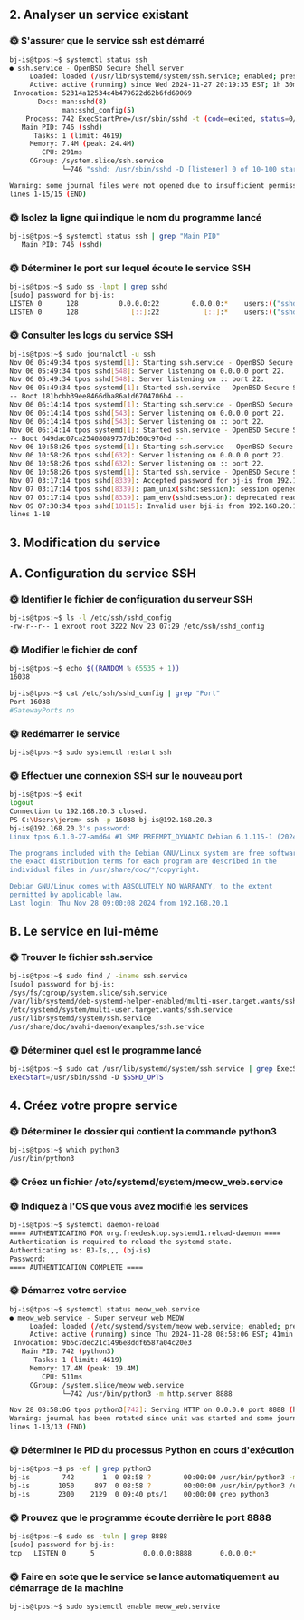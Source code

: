 ## 2. Analyser un service existant
### 🌞 S'assurer que le service ssh est démarré
```bash
bj-is@tpos:~$ systemctl status ssh
● ssh.service - OpenBSD Secure Shell server
     Loaded: loaded (/usr/lib/systemd/system/ssh.service; enabled; preset: >
     Active: active (running) since Wed 2024-11-27 20:19:35 EST; 1h 30min a>
 Invocation: 52314a12534c4b479622d62b6fd69069
       Docs: man:sshd(8)
             man:sshd_config(5)
    Process: 742 ExecStartPre=/usr/sbin/sshd -t (code=exited, status=0/SUCC>
   Main PID: 746 (sshd)
      Tasks: 1 (limit: 4619)
     Memory: 7.4M (peak: 24.4M)
        CPU: 291ms
     CGroup: /system.slice/ssh.service
             └─746 "sshd: /usr/sbin/sshd -D [listener] 0 of 10-100 startups"

Warning: some journal files were not opened due to insufficient permissions.
lines 1-15/15 (END)
```
### 🌞 Isolez la ligne qui indique le nom du programme lancé
```bash
bj-is@tpos:~$ systemctl status ssh | grep "Main PID"
   Main PID: 746 (sshd)
```
### 🌞 Déterminer le port sur lequel écoute le service SSH
```bash
bj-is@tpos:~$ sudo ss -lnpt | grep sshd
[sudo] password for bj-is:
LISTEN 0      128          0.0.0.0:22        0.0.0.0:*    users:(("sshd",pid=746,fd=7))
LISTEN 0      128             [::]:22           [::]:*    users:(("sshd",pid=746,fd=8))
```
### 🌞 Consulter les logs du service SSH
```bash
bj-is@tpos:~$ sudo journalctl -u ssh
Nov 06 05:49:34 tpos systemd[1]: Starting ssh.service - OpenBSD Secure Shel>
Nov 06 05:49:34 tpos sshd[548]: Server listening on 0.0.0.0 port 22.
Nov 06 05:49:34 tpos sshd[548]: Server listening on :: port 22.
Nov 06 05:49:34 tpos systemd[1]: Started ssh.service - OpenBSD Secure Shell>
-- Boot 181bcbb39ee8466dba86a1d6704706b4 --
Nov 06 06:14:14 tpos systemd[1]: Starting ssh.service - OpenBSD Secure Shel>
Nov 06 06:14:14 tpos sshd[543]: Server listening on 0.0.0.0 port 22.
Nov 06 06:14:14 tpos sshd[543]: Server listening on :: port 22.
Nov 06 06:14:14 tpos systemd[1]: Started ssh.service - OpenBSD Secure Shell>
-- Boot 649dac07ca25408089737db360c9704d --
Nov 06 10:58:26 tpos systemd[1]: Starting ssh.service - OpenBSD Secure Shel>
Nov 06 10:58:26 tpos sshd[632]: Server listening on 0.0.0.0 port 22.
Nov 06 10:58:26 tpos sshd[632]: Server listening on :: port 22.
Nov 06 10:58:26 tpos systemd[1]: Started ssh.service - OpenBSD Secure Shell>
Nov 07 03:17:14 tpos sshd[8339]: Accepted password for bj-is from 192.168.2>
Nov 07 03:17:14 tpos sshd[8339]: pam_unix(sshd:session): session opened for>
Nov 07 03:17:14 tpos sshd[8339]: pam_env(sshd:session): deprecated reading >
Nov 09 07:30:34 tpos sshd[10115]: Invalid user bji-is from 192.168.20.1 por>
lines 1-18
```
## 3. Modification du service
## A. Configuration du service SSH
### 🌞 Identifier le fichier de configuration du serveur SSH
```bash
bj-is@tpos:~$ ls -l /etc/ssh/sshd_config
-rw-r--r-- 1 exroot root 3222 Nov 23 07:29 /etc/ssh/sshd_config
```
### 🌞 Modifier le fichier de conf
```bash
bj-is@tpos:~$ echo $((RANDOM % 65535 + 1))
16038

bj-is@tpos:~$ cat /etc/ssh/sshd_config | grep "Port"
Port 16038
#GatewayPorts no
```
### 🌞 Redémarrer le service
```bash
bj-is@tpos:~$ sudo systemctl restart ssh
```
### 🌞 Effectuer une connexion SSH sur le nouveau port
```bash
bj-is@tpos:~$ exit
logout
Connection to 192.168.20.3 closed.
PS C:\Users\jerem> ssh -p 16038 bj-is@192.168.20.3
bj-is@192.168.20.3's password:
Linux tpos 6.1.0-27-amd64 #1 SMP PREEMPT_DYNAMIC Debian 6.1.115-1 (2024-11-01) x86_64

The programs included with the Debian GNU/Linux system are free software;
the exact distribution terms for each program are described in the
individual files in /usr/share/doc/*/copyright.

Debian GNU/Linux comes with ABSOLUTELY NO WARRANTY, to the extent
permitted by applicable law.
Last login: Thu Nov 28 09:00:08 2024 from 192.168.20.1

```
## B. Le service en lui-même
### 🌞 Trouver le fichier ssh.service
```bash
bj-is@tpos:~$ sudo find / -iname ssh.service
[sudo] password for bj-is:
/sys/fs/cgroup/system.slice/ssh.service
/var/lib/systemd/deb-systemd-helper-enabled/multi-user.target.wants/ssh.service
/etc/systemd/system/multi-user.target.wants/ssh.service
/usr/lib/systemd/system/ssh.service
/usr/share/doc/avahi-daemon/examples/ssh.service
```
### 🌞 Déterminer quel est le programme lancé
```bash
bj-is@tpos:~$ sudo cat /usr/lib/systemd/system/ssh.service | grep ExecStart=
ExecStart=/usr/sbin/sshd -D $SSHD_OPTS
```
## 4. Créez votre propre service
### 🌞 Déterminer le dossier qui contient la commande python3
```bash
bj-is@tpos:~$ which python3
/usr/bin/python3
```
### 🌞 Créez un fichier /etc/systemd/system/meow_web.service
### 🌞 Indiquez à l'OS que vous avez modifié les services
```bash
bj-is@tpos:~$ systemctl daemon-reload
==== AUTHENTICATING FOR org.freedesktop.systemd1.reload-daemon ====
Authentication is required to reload the systemd state.
Authenticating as: BJ-Is,,, (bj-is)
Password:
==== AUTHENTICATION COMPLETE ====
```
### 🌞 Démarrez votre service
```bash
bj-is@tpos:~$ systemctl status meow_web.service
● meow_web.service - Super serveur web MEOW
     Loaded: loaded (/etc/systemd/system/meow_web.service; enabled; preset:>
     Active: active (running) since Thu 2024-11-28 08:58:06 EST; 41min ago
 Invocation: 9b5c7dec21c1496e8ddf6587a04c20e3
   Main PID: 742 (python3)
      Tasks: 1 (limit: 4619)
     Memory: 17.4M (peak: 19.4M)
        CPU: 511ms
     CGroup: /system.slice/meow_web.service
             └─742 /usr/bin/python3 -m http.server 8888

Nov 28 08:58:06 tpos python3[742]: Serving HTTP on 0.0.0.0 port 8888 (http:>
Warning: journal has been rotated since unit was started and some journal f>
lines 1-13/13 (END)
```
### 🌞 Déterminer le PID du processus Python en cours d'exécution
```bash
bj-is@tpos:~$ ps -ef | grep python3
bj-is        742       1  0 08:58 ?        00:00:00 /usr/bin/python3 -m http.server 8888
bj-is       1050     897  0 08:58 ?        00:00:00 /usr/bin/python3 /usr/share/system-config-printer/applet.py
bj-is       2300    2129  0 09:40 pts/1    00:00:00 grep python3
```
### 🌞 Prouvez que le programme écoute derrière le port 8888
```bash
bj-is@tpos:~$ sudo ss -tuln | grep 8888
[sudo] password for bj-is:
tcp   LISTEN 0      5            0.0.0.0:8888       0.0.0.0:*
```
### 🌞 Faire en sote que le service se lance automatiquement au démarrage de la machine
```bash
bj-is@tpos:~$ sudo systemctl enable meow_web.service
```
